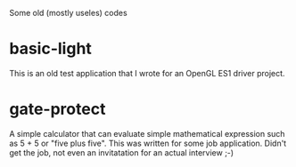 Some old (mostly useles) codes

basic-light
===========

This is an old test application that I wrote for an OpenGL ES1 driver project.

gate-protect
============

A simple calculator that can evaluate simple mathematical expression such as 5 + 5
or "five plus five". This was written for some job application. Didn't get the job, not even
an invitatation for an actual interview ;-)







